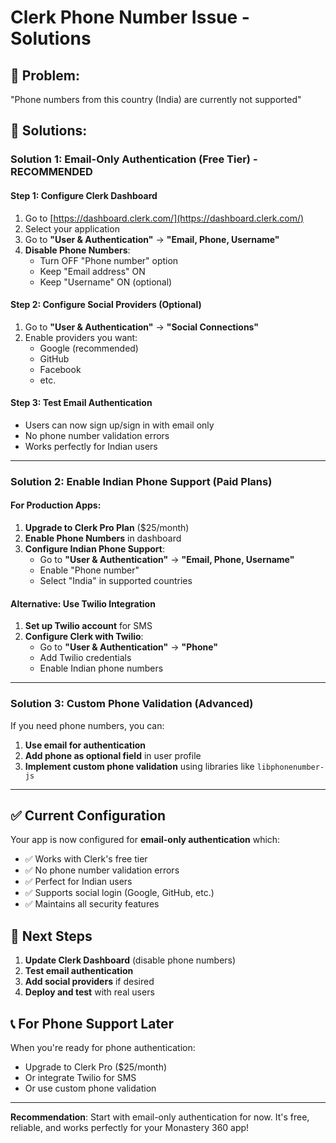 # Clerk Phone Number Issue - Solutions

## 🚨 **Problem**: 
"Phone numbers from this country (India) are currently not supported"

## 🔧 **Solutions**:

### **Solution 1: Email-Only Authentication (Free Tier) - RECOMMENDED**

#### **Step 1: Configure Clerk Dashboard**
1. Go to [https://dashboard.clerk.com/](https://dashboard.clerk.com/)
2. Select your application
3. Go to **"User & Authentication"** → **"Email, Phone, Username"**
4. **Disable Phone Numbers**:
   - Turn OFF "Phone number" option
   - Keep "Email address" ON
   - Keep "Username" ON (optional)

#### **Step 2: Configure Social Providers (Optional)**
1. Go to **"User & Authentication"** → **"Social Connections"**
2. Enable providers you want:
   - Google (recommended)
   - GitHub
   - Facebook
   - etc.

#### **Step 3: Test Email Authentication**
- Users can now sign up/sign in with email only
- No phone number validation errors
- Works perfectly for Indian users

---

### **Solution 2: Enable Indian Phone Support (Paid Plans)**

#### **For Production Apps:**
1. **Upgrade to Clerk Pro Plan** ($25/month)
2. **Enable Phone Numbers** in dashboard
3. **Configure Indian Phone Support**:
   - Go to **"User & Authentication"** → **"Email, Phone, Username"**
   - Enable "Phone number"
   - Select "India" in supported countries

#### **Alternative: Use Twilio Integration**
1. **Set up Twilio account** for SMS
2. **Configure Clerk with Twilio**:
   - Go to **"User & Authentication"** → **"Phone"**
   - Add Twilio credentials
   - Enable Indian phone numbers

---

### **Solution 3: Custom Phone Validation (Advanced)**

If you need phone numbers, you can:
1. **Use email for authentication**
2. **Add phone as optional field** in user profile
3. **Implement custom phone validation** using libraries like `libphonenumber-js`

---

## ✅ **Current Configuration**

Your app is now configured for **email-only authentication** which:
- ✅ Works with Clerk's free tier
- ✅ No phone number validation errors
- ✅ Perfect for Indian users
- ✅ Supports social login (Google, GitHub, etc.)
- ✅ Maintains all security features

## 🎯 **Next Steps**

1. **Update Clerk Dashboard** (disable phone numbers)
2. **Test email authentication**
3. **Add social providers** if desired
4. **Deploy and test** with real users

## 📞 **For Phone Support Later**

When you're ready for phone authentication:
- Upgrade to Clerk Pro ($25/month)
- Or integrate Twilio for SMS
- Or use custom phone validation

---

**Recommendation**: Start with email-only authentication for now. It's free, reliable, and works perfectly for your Monastery 360 app!
